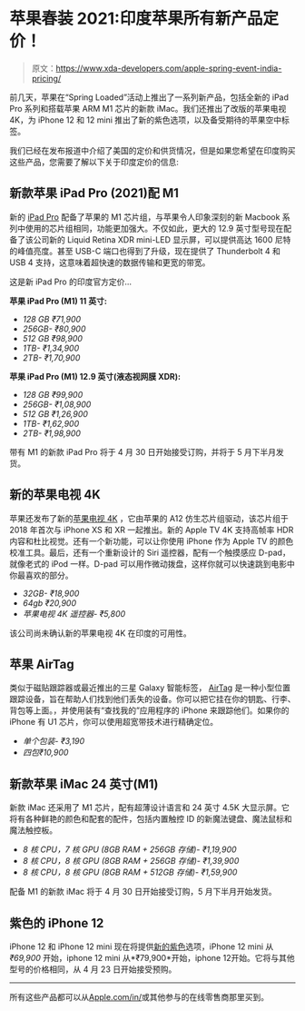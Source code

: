 # 苹果春装 2021:印度苹果所有新产品定价！

> 原文：<https://www.xda-developers.com/apple-spring-event-india-pricing/>

前几天，苹果在“Spring Loaded”活动上推出了一系列新产品，包括全新的 iPad Pro 系列和搭载苹果 ARM M1 芯片的新款 iMac。我们还推出了改版的苹果电视 4K，为 iPhone 12 和 12 mini 推出了新的紫色选项，以及备受期待的苹果空中标签。

我们已经在发布报道中介绍了美国的定价和供货情况，但是如果您希望在印度购买这些产品，您需要了解以下关于印度定价的信息:

## 新款苹果 iPad Pro (2021)配 M1

新的 [iPad Pro](https://www.xda-developers.com/ipad-pro/) 配备了苹果的 M1 芯片组，与苹果令人印象深刻的新 Macbook 系列中使用的芯片组相同，功能更加强大。不仅如此，更大的 12.9 英寸型号现在配备了该公司新的 Liquid Retina XDR mini-LED 显示屏，可以提供高达 1600 尼特的峰值亮度。甚至 USB-C 端口也得到了升级，现在提供了 Thunderbolt 4 和 USB 4 支持，这意味着超快速的数据传输和更宽的带宽。

这是新 iPad Pro 的印度官方定价...

**苹果 iPad Pro (M1) 11 英寸:**

*   *128 GB ₹71,900*
*   *256GB- ₹80,900*
*   *512 GB ₹98,900*
*   *1TB- ₹1,34,900*
*   *2TB- ₹1,70,900*

**苹果 iPad Pro (M1) 12.9 英寸(液态视网膜 XDR):**

*   *128 GB ₹99,900*
*   *256GB- ₹1,08,900*
*   *512 GB ₹1,26,900*
*   *1TB- ₹1,62,900*
*   *2TB- ₹1,98,900*

带有 M1 的新款 iPad Pro 将于 4 月 30 日开始接受订购，并将于 5 月下半月发货。

## 新的苹果电视 4K

苹果还发布了新的[苹果电视 4K](https://www.xda-developers.com/apple-tv-4k-revealed-with-a12-bionic-chip-and-new-siri-remote/) ，它由苹果的 A12 仿生芯片组驱动，该芯片组于 2018 年首次与 iPhone XS 和 XR 一起推出。新的 Apple TV 4K 支持高帧率 HDR 内容和杜比视觉。还有一个新功能，可以让你使用 iPhone 作为 Apple TV 的颜色校准工具。最后，还有一个重新设计的 Siri 遥控器，配有一个触摸感应 D-pad，就像老式的 iPod 一样。D-pad 可以用作微动拨盘，这样你就可以快速跳到电影中你最喜欢的部分。

*   *32GB- ₹18,900*
*   *64gb ₹20,900*
*   *苹果电视 4K 遥控器- ₹5,800*

该公司尚未确认新的苹果电视 4K 在印度的可用性。

## 苹果 AirTag

类似于磁贴跟踪器或最近推出的三星 Galaxy 智能标签， [AirTag](https://www.xda-developers.com/apple-airtag-location-tracking-lost-items/) 是一种小型位置跟踪设备，旨在帮助人们找到他们丢失的设备。你可以把它挂在你的钥匙、行李、背包等上面。，并使用装有“查找我的”应用程序的 iPhone 来跟踪他们。如果你的 iPhone 有 U1 芯片，你可以使用超宽带技术进行精确定位。

*   *单个包装- ₹3,190*
*   *四包₹10,900*

## 新款苹果 iMac 24 英寸(M1)

新款 iMac 还采用了 M1 芯片，配有超薄设计语言和 24 英寸 4.5K 大显示屏。它将有各种鲜艳的颜色和配套的配件，包括内置触控 ID 的新魔法键盘、魔法鼠标和魔法触控板。

*   *8 核 CPU，7 核 GPU (8GB RAM + 256GB 存储)- ₹1,19,900*
*   *8 核 CPU，8 核 GPU (8GB RAM + 256GB 存储)- ₹1,39,900*
*   *8 核 CPU，8 核 GPU (8GB RAM + 512GB 存储)- ₹1,59,900*

配备 M1 的新款 iMac 将于 4 月 30 日开始接受订购，5 月下半月开始发货。

## 紫色的 iPhone 12

iPhone 12 和 iPhone 12 mini 现在将提供[新的紫色](https://www.xda-developers.com/iphone-12-will-get-a-new-purple-color-on-april-30/)选项，iPhone 12 mini 从 *₹69,900* 开始，iphone 12 mini 从*₹79,900*开始，iphone 12开始。它将与其他型号的价格相同，从 4 月 23 日开始接受预购。

* * *

所有这些产品都可以从[Apple.com/in/](https://www.apple.com/in/)或其他参与的在线零售商那里买到。